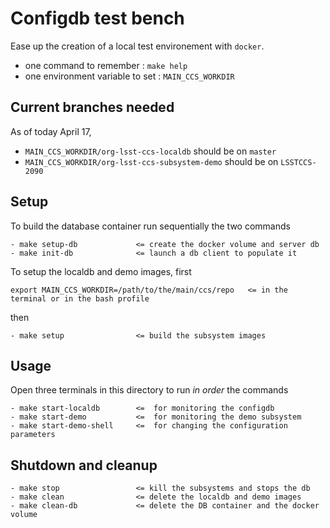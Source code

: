 Configdb test bench
===================
Ease up the creation of a local test environement with `docker`.

- one command to remember : `make help`
- one environment variable to set : `MAIN_CCS_WORKDIR`

Current branches needed
-----------------------

As of today April 17,

- `MAIN_CCS_WORKDIR/org-lsst-ccs-localdb` should be on `master`
- `MAIN_CCS_WORKDIR/org-lsst-ccs-subsystem-demo` should be on `LSSTCCS-2090`


Setup
-----
To build the database container run sequentially the two commands
```
- make setup-db             <= create the docker volume and server db
- make init-db              <= launch a db client to populate it
```

To setup the localdb and demo images, first  
```
export MAIN_CCS_WORKDIR=/path/to/the/main/ccs/repo   <= in the terminal or in the bash profile
```
then
```
- make setup                <= build the subsystem images
```

Usage
-----
Open three terminals in this directory to run *in order* the commands
```
- make start-localdb        <=  for monitoring the configdb
- make start-demo           <=  for monitoring the demo subsystem
- make start-demo-shell     <=  for changing the configuration parameters
```

Shutdown and cleanup
--------------------
```
- make stop                 <= kill the subsystems and stops the db
- make clean                <= delete the localdb and demo images
- make clean-db             <= delete the DB container and the docker volume
```